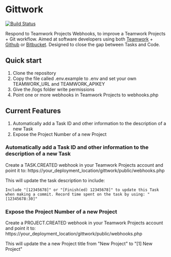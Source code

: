 # Gittwork

[![Build Status](https://travis-ci.org/gordonmurray/gittwork.svg?branch=master)](https://travis-ci.org/gordonmurray/gittwork) 

Respond to Teamwork Projects Webhooks, to improve a Teamwork Projects + Git workflow. Aimed at software developers using both [Teamwork](https://www.teamwork.com) + [Github](https://github.com) or [Bitbucket](https://bitbucket.org). Designed to close the gap between Tasks and Code. 

## Quick start

1. Clone the repository
2. Copy the file called .env.example to .env and set your own TEAMWORK_URL and TEAMWORK_APIKEY
3. Give the /logs folder write permissions
4. Point one or more webhooks in Teamwork Projects to webhooks.php

## Current Features

1. Automatically add a Task ID and other information to the description of a new Task
2. Expose the Project Number of a new Project

### Automatically add a Task ID and other information to the description of a new Task

Create a TASK.CREATED webhook in your Teamwork Projects account and point it to: https://your_deployment_location/gittwork/public/webhooks.php

This will update the task description to include:

```Include "[12345678]" or "[Finish(ed) 12345678]" to update this Task when making a commit. Record time spent on the task by using: "[12345678:30]"```

### Expose the Project Number of a new Project

Create a PROJECT.CREATED webhook in your Teamwork Projects account and point it to: https://your_deployment_location/gittwork/public/webhooks.php

This will update the a new Project title from "New Project" to "[1] New Project"
